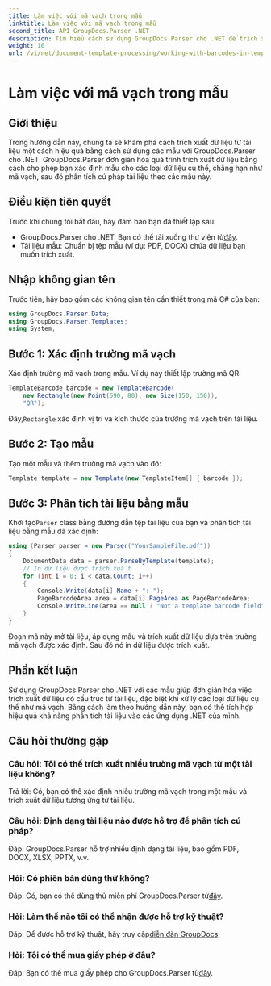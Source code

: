 ```yaml
---
title: Làm việc với mã vạch trong mẫu
linktitle: Làm việc với mã vạch trong mẫu
second_title: API GroupDocs.Parser .NET
description: Tìm hiểu cách sử dụng GroupDocs.Parser cho .NET để trích xuất dữ liệu có cấu trúc từ tài liệu bằng các mẫu. Đơn giản hóa việc trích xuất dữ liệu với các trường mã vạch.
weight: 10
url: /vi/net/document-template-processing/working-with-barcodes-in-templates/
---
```


# Làm việc với mã vạch trong mẫu

## Giới thiệu
Trong hướng dẫn này, chúng ta sẽ khám phá cách trích xuất dữ liệu từ tài liệu một cách hiệu quả bằng cách sử dụng các mẫu với GroupDocs.Parser cho .NET. GroupDocs.Parser đơn giản hóa quá trình trích xuất dữ liệu bằng cách cho phép bạn xác định mẫu cho các loại dữ liệu cụ thể, chẳng hạn như mã vạch, sau đó phân tích cú pháp tài liệu theo các mẫu này.
## Điều kiện tiên quyết
Trước khi chúng tôi bắt đầu, hãy đảm bảo bạn đã thiết lập sau:
-  GroupDocs.Parser cho .NET: Bạn có thể tải xuống thư viện từ[đây](https://releases.groupdocs.com/parser/net/).
- Tài liệu mẫu: Chuẩn bị tệp mẫu (ví dụ: PDF, DOCX) chứa dữ liệu bạn muốn trích xuất.

## Nhập không gian tên
Trước tiên, hãy bao gồm các không gian tên cần thiết trong mã C# của bạn:
```csharp
using GroupDocs.Parser.Data;
using GroupDocs.Parser.Templates;
using System;
```
## Bước 1: Xác định trường mã vạch
Xác định trường mã vạch trong mẫu. Ví dụ này thiết lập trường mã QR:
```csharp
TemplateBarcode barcode = new TemplateBarcode(
    new Rectangle(new Point(590, 80), new Size(150, 150)),
    "QR");
```
 Đây,`Rectangle` xác định vị trí và kích thước của trường mã vạch trên tài liệu.
## Bước 2: Tạo mẫu
Tạo một mẫu và thêm trường mã vạch vào đó:
```csharp
Template template = new Template(new TemplateItem[] { barcode });
```
## Bước 3: Phân tích tài liệu bằng mẫu
 Khởi tạo`Parser` class bằng đường dẫn tệp tài liệu của bạn và phân tích tài liệu bằng mẫu đã xác định:
```csharp
using (Parser parser = new Parser("YourSampleFile.pdf"))
{
    DocumentData data = parser.ParseByTemplate(template);
    // In dữ liệu được trích xuất
    for (int i = 0; i < data.Count; i++)
    {
        Console.Write(data[i].Name + ": ");
        PageBarcodeArea area = data[i].PageArea as PageBarcodeArea;
        Console.WriteLine(area == null ? "Not a template barcode field" : area.Value);
    }
}
```
Đoạn mã này mở tài liệu, áp dụng mẫu và trích xuất dữ liệu dựa trên trường mã vạch được xác định. Sau đó nó in dữ liệu được trích xuất.

## Phần kết luận
Sử dụng GroupDocs.Parser cho .NET với các mẫu giúp đơn giản hóa việc trích xuất dữ liệu có cấu trúc từ tài liệu, đặc biệt khi xử lý các loại dữ liệu cụ thể như mã vạch. Bằng cách làm theo hướng dẫn này, bạn có thể tích hợp hiệu quả khả năng phân tích tài liệu vào các ứng dụng .NET của mình.

## Câu hỏi thường gặp
### Câu hỏi: Tôi có thể trích xuất nhiều trường mã vạch từ một tài liệu không?
Trả lời: Có, bạn có thể xác định nhiều trường mã vạch trong một mẫu và trích xuất dữ liệu tương ứng từ tài liệu.
### Câu hỏi: Định dạng tài liệu nào được hỗ trợ để phân tích cú pháp?
Đáp: GroupDocs.Parser hỗ trợ nhiều định dạng tài liệu, bao gồm PDF, DOCX, XLSX, PPTX, v.v.
### Hỏi: Có phiên bản dùng thử không?
 Đáp: Có, bạn có thể dùng thử miễn phí GroupDocs.Parser từ[đây](https://releases.groupdocs.com/).
### Hỏi: Làm thế nào tôi có thể nhận được hỗ trợ kỹ thuật?
 Đáp: Để được hỗ trợ kỹ thuật, hãy truy cập[diễn đàn GroupDocs](https://forum.groupdocs.com/c/parser/17).
### Hỏi: Tôi có thể mua giấy phép ở đâu?
 Đáp: Bạn có thể mua giấy phép cho GroupDocs.Parser từ[đây](https://purchase.groupdocs.com/buy).